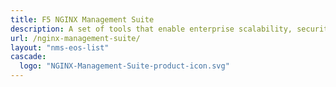 ```yaml
---
title: F5 NGINX Management Suite
description: A set of tools that enable enterprise scalability, security, observability, and governance.
url: /nginx-management-suite/
layout: "nms-eos-list"
cascade:
  logo: "NGINX-Management-Suite-product-icon.svg"
---
```


